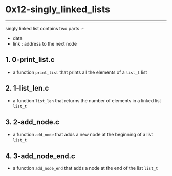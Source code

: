 # 0x12-singly_linked_lists

---

singly linked list contains two parts :-

- data
- link : address to the next node

## 1. 0-print_list.c

- a function `print_list` that prints all the elements of a `list_t` list

## 2. 1-list_len.c
-  a function `list_len` that returns the number of elements in a linked list `list_t`

## 3. 2-add_node.c
- a function `add_node` that adds a new node at the beginning of a list `list_t`

## 4. 3-add_node_end.c
- a function `add_node_end` that adds a node at the end of the list `list_t`
